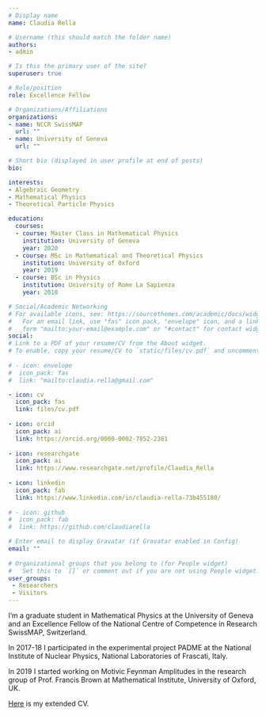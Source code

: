 ```yaml
---
# Display name
name: Claudia Rella

# Username (this should match the folder name)
authors:
- admin

# Is this the primary user of the site?
superuser: true

# Role/position
role: Excellence Fellow

# Organizations/Affiliations
organizations:
- name: NCCR SwissMAP
  url: ""
- name: University of Geneva
  url: ""

# Short bio (displayed in user profile at end of posts)
bio: 

interests:
- Algebraic Geometry
- Mathematical Physics 
- Theoretical Particle Physics

education:
  courses:
  - course: Master Class in Mathematical Physics
    institution: University of Geneva
    year: 2020
  - course: MSc in Mathematical and Theoretical Physics
    institution: University of Oxford
    year: 2019
  - course: BSc in Physics
    institution: University of Rome La Sapienza
    year: 2018

# Social/Academic Networking
# For available icons, see: https://sourcethemes.com/academic/docs/widgets/#icons
#   For an email link, use "fas" icon pack, "envelope" icon, and a link in the
#   form "mailto:your-email@example.com" or "#contact" for contact widget.
social:
# Link to a PDF of your resume/CV from the About widget.
# To enable, copy your resume/CV to `static/files/cv.pdf` and uncomment the lines below.  
  
# - icon: envelope
#  icon_pack: fas
#  link: "mailto:claudia.rella@gmail.com"

- icon: cv
  icon_pack: fas
  link: files/cv.pdf
  
- icon: orcid
  icon_pack: ai
  link: https://orcid.org/0000-0002-7852-2381
  
- icon: researchgate
  icon_pack: ai
  link: https://www.researchgate.net/profile/Claudia_Rella
  
- icon: linkedin
  icon_pack: fab
  link: https://www.linkedin.com/in/claudia-rella-73b455180/
  
# - icon: github
#  icon_pack: fab
#  link: https://github.com/claudiarella

# Enter email to display Gravatar (if Gravatar enabled in Config)
email: ""
  
# Organizational groups that you belong to (for People widget)
#   Set this to `[]` or comment out if you are not using People widget.  
user_groups:
 - Researchers
 - Visitors
---
```


I’m a graduate student in Mathematical Physics at the University of Geneva and an Excellence Fellow of the National Centre of Competence in Research SwissMAP, Switzerland. 

In 2017-18 I participated in the experimental project PADME at the National Institute of Nuclear Physics, National Laboratories of Frascati, Italy. 

In 2019 I started working on Motivic Feynman Amplitudes in the research group of Prof. Francis Brown at Mathematical Institute, University of Oxford, UK. 

[Here][1] is my extended CV.

[1]: files/cv.pdf
